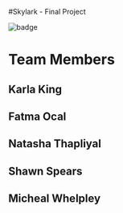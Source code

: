 #Skylark - Final Project

![badge](https://travis-ci.org/f-ocal/Skylark.svg?branch=master)

# Team Members
## Karla King
## Fatma Ocal
## Natasha Thapliyal
## Shawn Spears
## Micheal Whelpley
